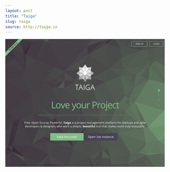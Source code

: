 ```yaml
---
layout: post
title: "Taiga"
slug: taiga
source: http://taiga.io
---
```


<img src="/screenshots/taiga.png">
